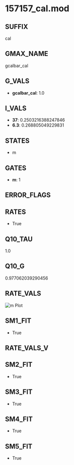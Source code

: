 # 157157_cal.mod

## SUFFIX

cal

## GMAX_NAME

gcalbar_cal

## G_VALS

- **gcalbar_cal**: 1.0

## I_VALS

- **37**: 0.2503216388247846
- **6.3**: 0.268805049229831

## STATES

- m

## GATES

- **m**: 1

## ERROR_FLAGS


## RATES

- True

## Q10_TAU

1.0

## Q10_G

0.977062039290456

## RATE_VALS

![m Plot](/Users/pbozelos/Dropbox/icg-Chai-Panos/supermodels/output_markdown_files/Ca/157157_cal.mod/images/m.png)

## SM1_FIT

- True

## RATE_VALS_V

## SM2_FIT

- True

## SM3_FIT

- True

## SM4_FIT

- True

## SM5_FIT

- True

